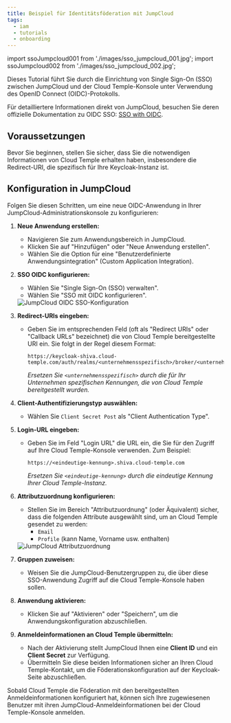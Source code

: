 ```yaml
---
title: Beispiel für Identitätsföderation mit JumpCloud
tags:
  - iam
  - tutorials
  - onboarding
---
```

import ssoJumpcloud001 from './images/sso_jumpcloud_001.jpg';
import ssoJumpcloud002 from './images/sso_jumpcloud_002.jpg';

Dieses Tutorial führt Sie durch die Einrichtung von Single Sign-On (SSO) zwischen JumpCloud und der Cloud Temple-Konsole unter Verwendung des OpenID Connect (OIDC)-Protokolls.

Für detailliertere Informationen direkt von JumpCloud, besuchen Sie deren offizielle Dokumentation zu OIDC SSO: [SSO with OIDC](https://jumpcloud.com/support/sso-with-oidc).

## Voraussetzungen

Bevor Sie beginnen, stellen Sie sicher, dass Sie die notwendigen Informationen von Cloud Temple erhalten haben, insbesondere die Redirect-URI, die spezifisch für Ihre Keycloak-Instanz ist.

## Konfiguration in JumpCloud

Folgen Sie diesen Schritten, um eine neue OIDC-Anwendung in Ihrer JumpCloud-Administrationskonsole zu konfigurieren:

1.  **Neue Anwendung erstellen:**
    *   Navigieren Sie zum Anwendungsbereich in JumpCloud.
    *   Klicken Sie auf "Hinzufügen" oder "Neue Anwendung erstellen".
    *   Wählen Sie die Option für eine "Benutzerdefinierte Anwendungsintegration" (Custom Application Integration).

2.  **SSO OIDC konfigurieren:**
    *   Wählen Sie "Single Sign-On (SSO) verwalten".
    *   Wählen Sie "SSO mit OIDC konfigurieren".

    <img src={ssoJumpcloud001} alt="JumpCloud OIDC SSO-Konfiguration" />

3.  **Redirect-URIs eingeben:**
    *   Geben Sie im entsprechenden Feld (oft als "Redirect URIs" oder "Callback URLs" bezeichnet) die von Cloud Temple bereitgestellte URI ein. Sie folgt in der Regel diesem Format:
        ```
        https://keycloak-shiva.cloud-temple.com/auth/realms/<unternehmensspezifisch>/broker/<unternehmensspezifisch>/endpoint
        ```
        *Ersetzen Sie `<unternehmensspezifisch>` durch die für Ihr Unternehmen spezifischen Kennungen, die von Cloud Temple bereitgestellt wurden.*

4.  **Client-Authentifizierungstyp auswählen:**
    *   Wählen Sie `Client Secret Post` als "Client Authentication Type".

5.  **Login-URL eingeben:**
    *   Geben Sie im Feld "Login URL" die URL ein, die Sie für den Zugriff auf Ihre Cloud Temple-Konsole verwenden. Zum Beispiel:
        ```
        https://<eindeutige-kennung>.shiva.cloud-temple.com
        ```
        *Ersetzen Sie `<eindeutige-kennung>` durch die eindeutige Kennung Ihrer Cloud Temple-Instanz.*

6.  **Attributzuordnung konfigurieren:**
    *   Stellen Sie im Bereich "Attributzuordnung" (oder Äquivalent) sicher, dass die folgenden Attribute ausgewählt sind, um an Cloud Temple gesendet zu werden:
        *   `Email`
        *   `Profile` (kann Name, Vorname usw. enthalten)

    <img src={ssoJumpcloud002} alt="JumpCloud Attributzuordnung" />

7.  **Gruppen zuweisen:**
    *   Weisen Sie die JumpCloud-Benutzergruppen zu, die über diese SSO-Anwendung Zugriff auf die Cloud Temple-Konsole haben sollen.

8.  **Anwendung aktivieren:**
    *   Klicken Sie auf "Aktivieren" oder "Speichern", um die Anwendungskonfiguration abzuschließen.

9.  **Anmeldeinformationen an Cloud Temple übermitteln:**
    *   Nach der Aktivierung stellt JumpCloud Ihnen eine **Client ID** und ein **Client Secret** zur Verfügung.
    *   Übermitteln Sie diese beiden Informationen sicher an Ihren Cloud Temple-Kontakt, um die Föderationskonfiguration auf der Keycloak-Seite abzuschließen.

Sobald Cloud Temple die Föderation mit den bereitgestellten Anmeldeinformationen konfiguriert hat, können sich Ihre zugewiesenen Benutzer mit ihren JumpCloud-Anmeldeinformationen bei der Cloud Temple-Konsole anmelden.
